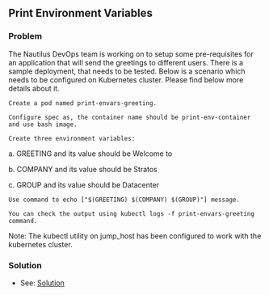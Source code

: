 ## Print Environment Variables

### Problem

The Nautilus DevOps team is working on to setup some pre-requisites for an application that will send the greetings to
different users. There is a sample deployment, that needs to be tested. Below is a scenario which needs to be configured
on Kubernetes cluster. Please find below more details about it.

    Create a pod named print-envars-greeting.

    Configure spec as, the container name should be print-env-container and use bash image.

    Create three environment variables:

a. GREETING and its value should be Welcome to

b. COMPANY and its value should be Stratos

c. GROUP and its value should be Datacenter

    Use command to echo ["$(GREETING) $(COMPANY) $(GROUP)"] message.

    You can check the output using kubectl logs -f print-envars-greeting command.

Note: The kubectl utility on jump_host has been configured to work with the kubernetes cluster.

### Solution

- See: [Solution](./solution.yaml)
